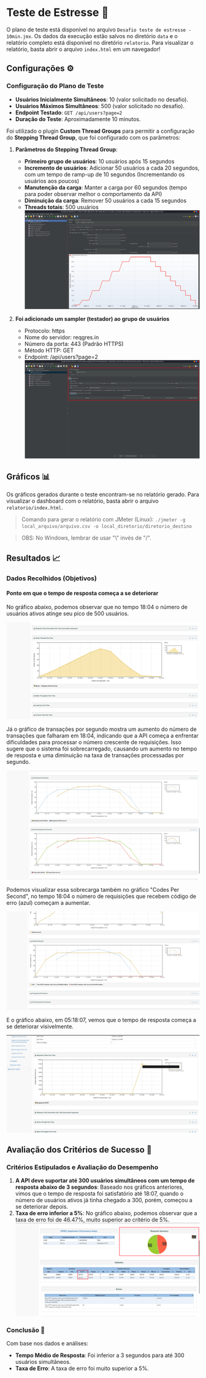 # Teste de Estresse 💪

O plano de teste está disponível no arquivo `Desafio teste de estresse - 10min.jmx`. Os dados da execução estão salvos no diretório `data` e o relatório completo está disponível no diretório `relatorio`. Para visualizar o relatório, basta abrir o arquivo `index.html` em um navegador!


## Configurações ⚙️

### Configuração do Plano de Teste

- **Usuários Inicialmente Simultâneos**: 10 (valor solicitado no desafio).
- **Usuários Máximos Simultâneos**: 500 (valor solicitado no desafio).
- **Endpoint Testado**: `GET /api/users?page=2`
- **Duração do Teste**: Aproximadamente 10 minutos.


Foi utilizado o plugin **Custom Thread Groups** para permitir a configuração do **Stepping Thread Group**, que foi configurado com os parâmetros:

1. **Parâmetros do Stepping Thread Group**:

   - **Primeiro grupo de usuários**: 10 usuários após 15 segundos
   - **Incremento de usuários**: Adicionar 50 usuários a cada 20 segundos, com um tempo de ramp-up de 10 segundos (Incrementando os usuários aos poucos)
   - **Manutenção da carga**: Manter a carga por 60 segundos (tempo para poder observar melhor o comportamento da API)
   - **Diminuição da carga**: Remover 50 usuários a cada 15 segundos
   - **Threads totais**: 500 usuários
    ![Stepping Thread Group](images/stepping_thread_group_parameters.png "Configurações do Stepping Thread Group")

2. **Foi adicionado um sampler (testador) ao grupo de usuários**
   - Protocolo: https
   - Nome do servidor: reqgres.in
   - Número da porta: 443 (Padrão HTTPS)
   - Método HTTP: GET
   - Endpoint: /api/users?page=2
    ![Thread Group](images/sampler_http_request.png "Configurações do Thread Group")

## Gráficos 📊


Os gráficos gerados durante o teste encontram-se no relatório gerado. Para visualizar o dashboard com o relatório, basta abrir o arquivo `relatorio/index.html`.


> Comando para gerar o relatório com JMeter (Linux): `./jmeter -g local_arquivo/arquivo.csv -o local_diretorio/diretorio_destino`

> 

> OBS: No Windows, lembrar de usar "\\" invés de "/".


## Resultados 📈

### Dados Recolhidos (Objetivos)
#### Ponto em que o tempo de resposta começa a se deteriorar
No gráfico abaixo, podemos observar que no tempo 18:04 o número de usuários ativos atinge seu pico de 500 usuários.

![Active Threads](images/active_threads_over_time.png "Usuários ativos")

Já o gráfico de transações por segundo mostra um aumento do número de transações que falharam em 18:04, indicando que a API começa a enfrentar dificuldades para processar o número crescente de requisições. Isso sugere que o sistema foi sobrecarregado, causando um aumento no tempo de resposta e uma diminuição na taxa de transações processadas por segundo.

![Transactions Per Second](images/transactions_per_second.png "Transações por segundo")

Podemos visualizar essa sobrecarga também no gráfico "Codes Per Second", no tempo 18:04 o número de requisições que recebem código de erro (azul) começam a aumentar.

![Codes Per Second](images/codes_per_second.png "Códigos por segundo")

E o gráfico abaixo, em 05:18:07, vemos que o tempo de resposta começa a se deteriorar visivelmente.

![Response Time Over Time](images/response_times_over_time.png "Tempo de resposta")


## Avaliação dos Critérios de Sucesso 🎯


### Critérios Estipulados e Avaliação do Desempenho


1. **A API deve suportar até 300 usuários simultâneos com um tempo de resposta abaixo de 3 segundos**: Baseado nos gráficos anteriores, vimos que o tempo de resposta foi satisfatório até 18:07, quando o número de usuários ativos já tinha chegado a 300, porém, começou a se deteriorar depois.
2. **Taxa de erro inferior a 5%**: No gráfico abaixo, podemos observar que a taxa de erro foi de 46.47%, muito superior ao critério de 5%.
![Errors](images/errors.png "Porcentagem de erros")


### Conclusão 🏁


Com base nos dados e análises:

- **Tempo Médio de Resposta**: Foi inferior a 3 segundos para até 300 usuários simultâneos.
- **Taxa de Erro**: A taxa de erro foi muito superior a 5%.
